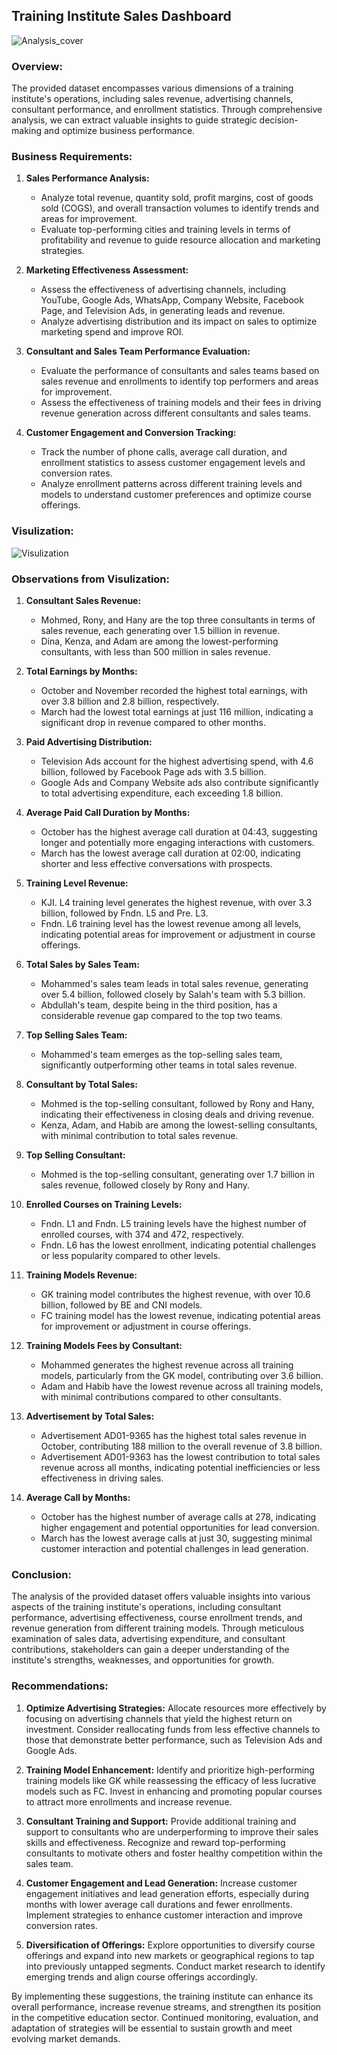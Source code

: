 ## Training Institute Sales Dashboard
![Analysis_cover](https://github.com/Sadikctg/Project_9_Training_Institute_Sales_Dashboard_Excel/blob/main/images/market%20analysis%20illustration%20concept%20cover%20page.jpg)

### Overview:
The provided dataset encompasses various dimensions of a training institute's operations, including sales revenue, advertising channels, consultant performance, and enrollment statistics. Through comprehensive analysis, we can extract valuable insights to guide strategic decision-making and optimize business performance.

### Business Requirements:
1. **Sales Performance Analysis:**
   - Analyze total revenue, quantity sold, profit margins, cost of goods sold (COGS), and overall transaction volumes to identify trends and areas for improvement.
   - Evaluate top-performing cities and training levels in terms of profitability and revenue to guide resource allocation and marketing strategies.
   
2. **Marketing Effectiveness Assessment:**
   - Assess the effectiveness of advertising channels, including YouTube, Google Ads, WhatsApp, Company Website, Facebook Page, and Television Ads, in generating leads and revenue.
   - Analyze advertising distribution and its impact on sales to optimize marketing spend and improve ROI.

3. **Consultant and Sales Team Performance Evaluation:**
   - Evaluate the performance of consultants and sales teams based on sales revenue and enrollments to identify top performers and areas for improvement.
   - Assess the effectiveness of training models and their fees in driving revenue generation across different consultants and sales teams.

4. **Customer Engagement and Conversion Tracking:**
   - Track the number of phone calls, average call duration, and enrollment statistics to assess customer engagement levels and conversion rates.
   - Analyze enrollment patterns across different training levels and models to understand customer preferences and optimize course offerings.

### Visulization:

![Visulization](https://github.com/Sadikctg/Project_9_Training_Institute_Sales_Dashboard_Excel/blob/main/images/Training%20Institute%20Sales%20Dashboard.jpg)


### Observations from Visulization:

1. **Consultant Sales Revenue:**
   - Mohmed, Rony, and Hany are the top three consultants in terms of sales revenue, each generating over 1.5 billion in revenue.
   - Dina, Kenza, and Adam are among the lowest-performing consultants, with less than 500 million in sales revenue.

2. **Total Earnings by Months:**
   - October and November recorded the highest total earnings, with over 3.8 billion and 2.8 billion, respectively.
   - March had the lowest total earnings at just 116 million, indicating a significant drop in revenue compared to other months.

3. **Paid Advertising Distribution:**
   - Television Ads account for the highest advertising spend, with 4.6 billion, followed by Facebook Page ads with 3.5 billion.
   - Google Ads and Company Website ads also contribute significantly to total advertising expenditure, each exceeding 1.8 billion.

4. **Average Paid Call Duration by Months:**
   - October has the highest average call duration at 04:43, suggesting longer and potentially more engaging interactions with customers.
   - March has the lowest average call duration at 02:00, indicating shorter and less effective conversations with prospects.

5. **Training Level Revenue:**
   - KJI. L4 training level generates the highest revenue, with over 3.3 billion, followed by Fndn. L5 and Pre. L3.
   - Fndn. L6 training level has the lowest revenue among all levels, indicating potential areas for improvement or adjustment in course offerings.

6. **Total Sales by Sales Team:**
   - Mohammed's sales team leads in total sales revenue, generating over 5.4 billion, followed closely by Salah's team with 5.3 billion.
   - Abdullah's team, despite being in the third position, has a considerable revenue gap compared to the top two teams.

7. **Top Selling Sales Team:**
   - Mohammed's team emerges as the top-selling sales team, significantly outperforming other teams in total sales revenue.

8. **Consultant by Total Sales:**
   - Mohmed is the top-selling consultant, followed by Rony and Hany, indicating their effectiveness in closing deals and driving revenue.
   - Kenza, Adam, and Habib are among the lowest-selling consultants, with minimal contribution to total sales revenue.

9. **Top Selling Consultant:**
   - Mohmed is the top-selling consultant, generating over 1.7 billion in sales revenue, followed closely by Rony and Hany.

10. **Enrolled Courses on Training Levels:**
    - Fndn. L1 and Fndn. L5 training levels have the highest number of enrolled courses, with 374 and 472, respectively.
    - Fndn. L6 has the lowest enrollment, indicating potential challenges or less popularity compared to other levels.

11. **Training Models Revenue:**
    - GK training model contributes the highest revenue, with over 10.6 billion, followed by BE and CNI models.
    - FC training model has the lowest revenue, indicating potential areas for improvement or adjustment in course offerings.

12. **Training Models Fees by Consultant:**
    - Mohammed generates the highest revenue across all training models, particularly from the GK model, contributing over 3.6 billion.
    - Adam and Habib have the lowest revenue across all training models, with minimal contributions compared to other consultants.

13. **Advertisement by Total Sales:**
    - Advertisement AD01-9365 has the highest total sales revenue in October, contributing 188 million to the overall revenue of 3.8 billion.
    - Advertisement AD01-9363 has the lowest contribution to total sales revenue across all months, indicating potential inefficiencies or less effectiveness in driving sales.

14. **Average Call by Months:**
    - October has the highest number of average calls at 278, indicating higher engagement and potential opportunities for lead conversion.
    - March has the lowest average calls at just 30, suggesting minimal customer interaction and potential challenges in lead generation.

### Conclusion:

The analysis of the provided dataset offers valuable insights into various aspects of the training institute's operations, including consultant performance, advertising effectiveness, course enrollment trends, and revenue generation from different training models. Through meticulous examination of sales data, advertising expenditure, and consultant contributions, stakeholders can gain a deeper understanding of the institute's strengths, weaknesses, and opportunities for growth.

### Recommendations:

1. **Optimize Advertising Strategies:** Allocate resources more effectively by focusing on advertising channels that yield the highest return on investment. Consider reallocating funds from less effective channels to those that demonstrate better performance, such as Television Ads and Google Ads.

2. **Training Model Enhancement:** Identify and prioritize high-performing training models like GK while reassessing the efficacy of less lucrative models such as FC. Invest in enhancing and promoting popular courses to attract more enrollments and increase revenue.

3. **Consultant Training and Support:** Provide additional training and support to consultants who are underperforming to improve their sales skills and effectiveness. Recognize and reward top-performing consultants to motivate others and foster healthy competition within the sales team.

4. **Customer Engagement and Lead Generation:** Increase customer engagement initiatives and lead generation efforts, especially during months with lower average call durations and fewer enrollments. Implement strategies to enhance customer interaction and improve conversion rates.

5. **Diversification of Offerings:** Explore opportunities to diversify course offerings and expand into new markets or geographical regions to tap into previously untapped segments. Conduct market research to identify emerging trends and align course offerings accordingly.

By implementing these suggestions, the training institute can enhance its overall performance, increase revenue streams, and strengthen its position in the competitive education sector. Continued monitoring, evaluation, and adaptation of strategies will be essential to sustain growth and meet evolving market demands.
